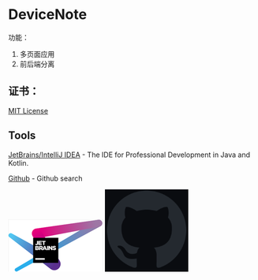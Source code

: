# DeviceNote

功能：
1. 多页面应用
2. 前后端分离
    
    
## 证书：
<a href="https://github.com/kaclok/DeviceNote/blob/main/LICENSE">MIT License</a></p>

## Tools
[JetBrains/IntelliJ IDEA](https://www.jetbrains.com/idea/) - The IDE for Professional Development in Java and Kotlin.

[Github](https://github.com/search) - Github search

![](Imgs/JetBrains.png)  ![](Imgs/github-mark.png) 
